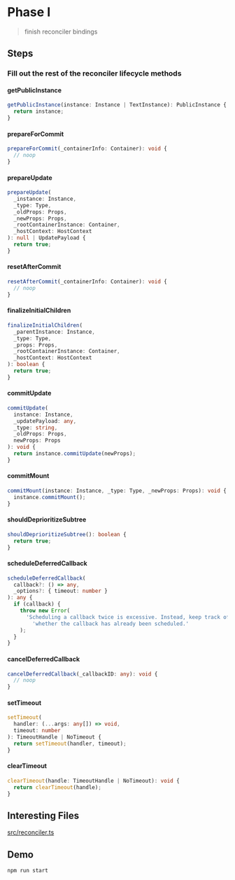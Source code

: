 # Phase I

> finish reconciler bindings

## Steps

### Fill out the rest of the reconciler lifecycle methods

#### getPublicInstance

```ts
getPublicInstance(instance: Instance | TextInstance): PublicInstance {
  return instance;
}
```

#### prepareForCommit

```ts
prepareForCommit(_containerInfo: Container): void {
  // noop
}
```

#### prepareUpdate

```ts
prepareUpdate(
  _instance: Instance,
  _type: Type,
  _oldProps: Props,
  _newProps: Props,
  _rootContainerInstance: Container,
  _hostContext: HostContext
): null | UpdatePayload {
  return true;
}
```

#### resetAfterCommit

```ts
resetAfterCommit(_containerInfo: Container): void {
  // noop
}
```

#### finalizeInitialChildren

```ts
finalizeInitialChildren(
  _parentInstance: Instance,
  _type: Type,
  _props: Props,
  _rootContainerInstance: Container,
  _hostContext: HostContext
): boolean {
  return true;
}
```

#### commitUpdate

```ts
commitUpdate(
  instance: Instance,
  _updatePayload: any,
  _type: string,
  _oldProps: Props,
  newProps: Props
): void {
  return instance.commitUpdate(newProps);
}
```

#### commitMount

```ts
commitMount(instance: Instance, _type: Type, _newProps: Props): void {
  instance.commitMount();
}
```

#### shouldDeprioritizeSubtree

```ts
shouldDeprioritizeSubtree(): boolean {
  return true;
}
```

#### scheduleDeferredCallback

```ts
scheduleDeferredCallback(
  callback?: () => any,
  _options?: { timeout: number }
): any {
  if (callback) {
    throw new Error(
      'Scheduling a callback twice is excessive. Instead, keep track of ' +
        'whether the callback has already been scheduled.'
    );
  }
}
```

#### cancelDeferredCallback

```ts
cancelDeferredCallback(_callbackID: any): void {
  // noop
}
```

#### setTimeout

```ts
setTimeout(
  handler: (...args: any[]) => void,
  timeout: number
): TimeoutHandle | NoTimeout {
  return setTimeout(handler, timeout);
}
```

#### clearTimeout

```ts
clearTimeout(handle: TimeoutHandle | NoTimeout): void {
  return clearTimeout(handle);
}
```

## Interesting Files

[src/reconciler.ts](src/reconciler.ts)

## Demo

```sh
npm run start
```
